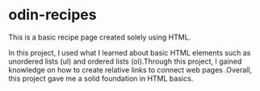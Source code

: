 # odin-recipes
This is a basic recipe page created solely using HTML.

In this project, I used what I learned about basic HTML elements such as unordered lists (ul) and ordered lists (ol).Through this project, I gained knowledge on how to create relative links to connect web pages .Overall, this project gave me a solid foundation in HTML basics.
